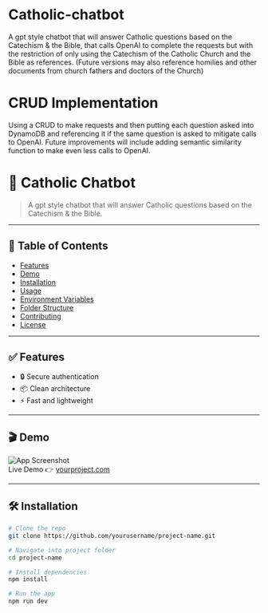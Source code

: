 # Catholic-chatbot
A gpt style chatbot that will answer Catholic questions based on the Catechism &amp; the Bible, that calls OpenAI to complete the requests but with the restriction of only using the Catechism of the Catholic Church and the Bible as references. (Future versions may also reference homilies and other documents from church fathers and doctors of the Church)

# CRUD Implementation
Using a CRUD to make requests and then putting each question asked into DynamoDB and referencing it if the same question is asked to mitigate calls to OpenAI. Future improvements will include adding semantic similarity function to make even less calls to OpenAI.

# 🚀 Catholic Chatbot

> A gpt style chatbot that will answer Catholic questions based on the Catechism &amp; the Bible.

---

## 📖 Table of Contents
- [Features](#features)
- [Demo](#demo)
- [Installation](#installation)
- [Usage](#usage)
- [Environment Variables](#environment-variables)
- [Folder Structure](#folder-structure)
- [Contributing](#contributing)
- [License](#license)

---

## ✅ Features
- 🔒 Secure authentication
- 📦 Clean architecture
- ⚡ Fast and lightweight

---

## 🎬 Demo
![App Screenshot](docs/screenshot.png)  
Live Demo 👉 [yourproject.com](https://yourproject.com)

---

## 🛠️ Installation

```bash
# Clone the repo
git clone https://github.com/yourusername/project-name.git

# Navigate into project folder
cd project-name

# Install dependencies
npm install

# Run the app
npm run dev
